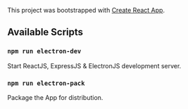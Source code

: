 This project was bootstrapped with [Create React App](https://github.com/facebook/create-react-app).

## Available Scripts

### `npm run electron-dev`

Start ReactJS, ExpressJS & ElectronJS development server.

### `npm run electron-pack`

Package the App for distribution.
